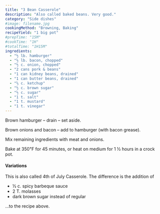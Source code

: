 ```yaml
---
title: "3 Bean Casserole"
description: "Also called baked beans. Very good."
category: "Side dishes"
#image: filename.jpg
cookingMethod: "Browning, Baking"
recipeYield: "1 big pot"
#prepTime: "15M"
#cookTime: "1H"
#totalTime: "1H15M"
ingredients:
  - "½ lb. hamburger"
  - "½ lb. bacon, chopped"
  - "½ c. onion, chopped"
  - "2 cans pork & beans"
  - "1 can kidney beans, drained"
  - "1 can butter beans, drained"
  - "⅓ c. ketchup"
  - "½ c. brown sugar"
  - "½ c. sugar"
  - "1 t. salt"
  - "1 t. mustard"
  - "1 t. vinegar"
---
```


Brown hamburger – drain – set aside.

Brown onions and bacon – add to hamburger (with bacon grease).

Mix remaining ingredients with meat and onions.

Bake at 350℉ for 45 minutes, or heat on medium for 1 ½ hours in a crock pot.

#### Variations

This is also called 4th of July Casserole. The difference is the addition of

  * ½ c. spicy barbeque sauce
  * 2 T. molasses
  * dark brown sugar instead of regular

...to the recipe above.
